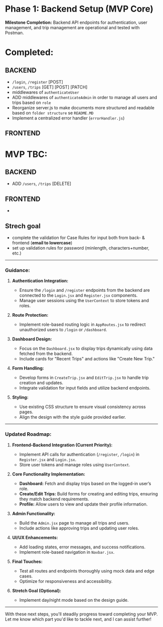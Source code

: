 # **Phase 1: Backend Setup (MVP Core)**

**Milestone Completion:** Backend API endpoints for authentication, user management, and trip management are operational and tested with Postman.

# Completed:
## **BACKEND**
- `/login`, `/register` [POST]
- `/users`, `/trips` [GET] [POST] [PATCH] 
- middlewares of `authenticateUser` 
- ADD middlewares of `authenticateAdmin` in order to manage all users and trips based on `role`
- Reorganize server.js to make documents more structured and readable based on `folder structure` se `README.MD`
- Implement a centralized error handler (`errorHandler.js`)

## **FRONTEND**


# MVP TBC:
## **BACKEND**
- ADD `/users`, `/trips`  [DELETE]  

## **FRONTEND**
- 

## Strech goal
- complete the validation for Case Rules for input both from back- & frontend (**email to lowercase**)
- set up validation rules for password (minlength, characters+number, etc.)

---

### **Guidance:**
1. **Authentication Integration:**
   - Ensure the `/login` and `/register` endpoints from the backend are connected to the `Login.jsx` and `Register.jsx` components.
   - Manage user sessions using the `UserContext` to store tokens and roles.

2. **Route Protection:**
   - Implement role-based routing logic in `AppRoutes.jsx` to redirect unauthorized users to `/login` or `/dashboard`.

3. **Dashboard Design:**
   - Focus on the `Dashboard.jsx` to display trips dynamically using data fetched from the backend.
   - Include cards for "Recent Trips" and actions like "Create New Trip."

4. **Form Handling:**
   - Develop forms in `CreateTrip.jsx` and `EditTrip.jsx` to handle trip creation and updates.
   - Integrate validation for input fields and utilize backend endpoints.

5. **Styling:**
   - Use existing CSS structure to ensure visual consistency across pages.
   - Align the design with the style guide provided earlier.

---

### **Updated Roadmap:**
1. **Frontend-Backend Integration (Current Priority):**
   - Implement API calls for authentication (`/register`, `/login`) in `Register.jsx` and `Login.jsx`.
   - Store user tokens and manage roles using `UserContext`.

2. **Core Functionality Implementation:**
   - **Dashboard:** Fetch and display trips based on the logged-in user’s role.
   - **Create/Edit Trips:** Build forms for creating and editing trips, ensuring they match backend requirements.
   - **Profile:** Allow users to view and update their profile information.

3. **Admin Functionality:**
   - Build the `Admin.jsx` page to manage all trips and users.
   - Include actions like approving trips and updating user roles.

4. **UI/UX Enhancements:**
   - Add loading states, error messages, and success notifications.
   - Implement role-based navigation in `Navbar.jsx`.

5. **Final Touches:**
   - Test all routes and endpoints thoroughly using mock data and edge cases.
   - Optimize for responsiveness and accessibility.

6. **Stretch Goal (Optional):**
   - Implement day/night mode based on the design guide.

---

With these next steps, you'll steadily progress toward completing your MVP. Let me know which part you'd like to tackle next, and I can assist further!